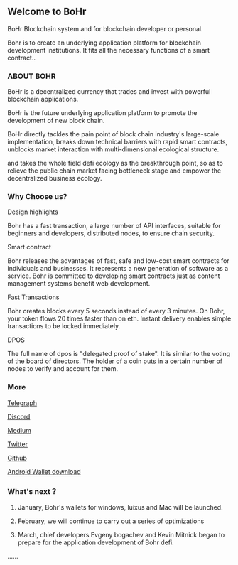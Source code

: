 ## Welcome to BoHr

BoHr Blockchain system and for blockchain developer or personal.

Bohr is to create an underlying application platform for blockchain development institutions. It fits all the necessary functions of a smart contract..

### ABOUT BOHR

BoHr is a decentralized currency that trades and invest with powerful blockchain applications.

BoHr is the future underlying application platform to promote the development of new block chain.

BoHr directly tackles the pain point of block chain industry's large-scale implementation, breaks down technical barriers with rapid smart contracts, unblocks market interaction with multi-dimensional ecological structure.

and takes the whole field defi ecology as the breakthrough point, so as to relieve the public chain market facing bottleneck stage and empower the decentralized business ecology.


### Why Choose us?

Design highlights

Bohr has a fast transaction, a large number of API interfaces, suitable for beginners and developers, distributed nodes, to ensure chain security.

Smart contract

Bohr releases the advantages of fast, safe and low-cost smart contracts for individuals and businesses. It represents a new generation of software as a service. Bohr is committed to developing smart contracts just as content management systems benefit web development.

Fast Transactions

Bohr creates blocks every 5 seconds instead of every 3 minutes. On Bohr, your token flows 20 times faster than on eth. Instant delivery enables simple transactions to be locked immediately.

DPOS

The full name of dpos is "delegated proof of stake". It is similar to the voting of the board of directors. The holder of a coin puts in a certain number of nodes to verify and account for them.

### More

[Telegraph](http://0.plus/bohrweb/)

[Discord](https://discord.gg/eKqgFyACWr/)

[Medium](https://bohrweb.medium.com/)

[Twitter](https://twitter.com/BOHRweb/)

[Github](https://github.com/BOHRweb/)

[Android Wallet download](https://github.com/BOHRweb/Home/releases)

### What's next？

1. January, Bohr's wallets for windows, luixus and Mac will be launched.

2. February, we will continue to carry out a series of optimizations

3. March, chief developers Evgeny bogachev and Kevin Mitnick began to prepare for the application development of Bohr defi.

……
